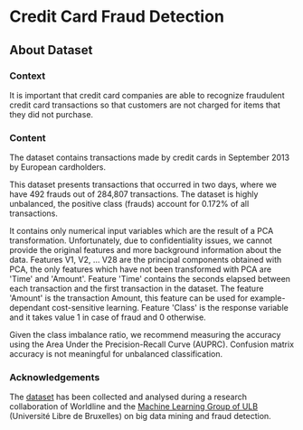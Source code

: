 # Credit Card Fraud Detection

## About Dataset

### Context
It is important that credit card companies are able to recognize fraudulent credit card transactions so that customers are not charged for items that they did not purchase.

### Content
<p>The dataset contains transactions made by credit cards in September 2013 by European cardholders.</p>
<p>This dataset presents transactions that occurred in two days, where we have 492 frauds out of 284,807 transactions. The dataset is highly unbalanced, the positive class (frauds) account for 0.172% of all transactions.</p>
<p>It contains only numerical input variables which are the result of a PCA transformation. Unfortunately, due to confidentiality issues, we cannot provide the original features and more background information about the data. Features V1, V2, … V28 are the principal components obtained with PCA, the only features which have not been transformed with PCA are 'Time' and 'Amount'. Feature 'Time' contains the seconds elapsed between each transaction and the first transaction in the dataset. The feature 'Amount' is the transaction Amount, this feature can be used for example-dependant cost-sensitive learning. Feature 'Class' is the response variable and it takes value 1 in case of fraud and 0 otherwise.</p>
<p>Given the class imbalance ratio, we recommend measuring the accuracy using the Area Under the Precision-Recall Curve (AUPRC). Confusion matrix accuracy is not meaningful for unbalanced classification.</p>

### Acknowledgements
The [dataset](https://www.kaggle.com/datasets/mlg-ulb/creditcardfraud) has been collected and analysed during a research collaboration of Worldline and the [Machine Learning Group of ULB](http://mlg.ulb.ac.be) (Université Libre de Bruxelles) on big data mining and fraud detection.
